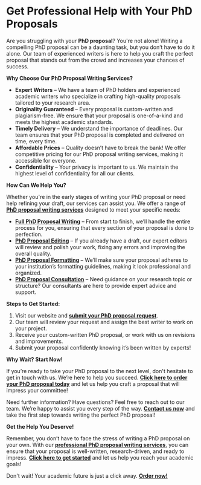 # Get Professional Help with Your PhD Proposals

Are you struggling with your **PhD proposal**? You're not alone! Writing a compelling PhD proposal can be a daunting task, but you don’t have to do it alone. Our team of experienced writers is here to help you craft the perfect proposal that stands out from the crowd and increases your chances of success.

**Why Choose Our PhD Proposal Writing Services?**

- **Expert Writers** – We have a team of PhD holders and experienced academic writers who specialize in crafting high-quality proposals tailored to your research area.
- **Originality Guaranteed** – Every proposal is custom-written and plagiarism-free. We ensure that your proposal is one-of-a-kind and meets the highest academic standards.
- **Timely Delivery** – We understand the importance of deadlines. Our team ensures that your PhD proposal is completed and delivered on time, every time.
- **Affordable Prices** – Quality doesn’t have to break the bank! We offer competitive pricing for our PhD proposal writing services, making it accessible for everyone.
- **Confidentiality** – Your privacy is important to us. We maintain the highest level of confidentiality for all our clients.

**How Can We Help You?**

Whether you're in the early stages of writing your PhD proposal or need help refining your draft, our services can assist you. We offer a range of [**PhD proposal writing services**](https://tinyurl.com/topessay?keyword=phd+proposals) designed to meet your specific needs:

- [**Full PhD Proposal Writing**](https://tinyurl.com/topessay?keyword=phd+proposals) – From start to finish, we’ll handle the entire process for you, ensuring that every section of your proposal is done to perfection.
- [**PhD Proposal Editing**](https://tinyurl.com/topessay?keyword=phd+proposals) – If you already have a draft, our expert editors will review and polish your work, fixing any errors and improving the overall quality.
- [**PhD Proposal Formatting**](https://tinyurl.com/topessay?keyword=phd+proposals) – We’ll make sure your proposal adheres to your institution’s formatting guidelines, making it look professional and organized.
- [**PhD Proposal Consultation**](https://tinyurl.com/topessay?keyword=phd+proposals) – Need guidance on your research topic or structure? Our consultants are here to provide expert advice and support.

**Steps to Get Started:**

1. Visit our website and [**submit your PhD proposal request**](https://tinyurl.com/topessay?keyword=phd+proposals).
2. Our team will review your request and assign the best writer to work on your project.
3. Receive your custom-written PhD proposal, or work with us on revisions and improvements.
4. Submit your proposal confidently knowing it’s been written by experts!

**Why Wait? Start Now!**

If you’re ready to take your PhD proposal to the next level, don't hesitate to get in touch with us. We’re here to help you succeed. [**Click here to order your PhD proposal today**](https://tinyurl.com/topessay?keyword=phd+proposals) and let us help you craft a proposal that will impress your committee!

Need further information? Have questions? Feel free to reach out to our team. We’re happy to assist you every step of the way. [**Contact us now**](https://tinyurl.com/topessay?keyword=phd+proposals) and take the first step towards writing the perfect PhD proposal!

**Get the Help You Deserve!**

Remember, you don’t have to face the stress of writing a PhD proposal on your own. With our [**professional PhD proposal writing services**](https://tinyurl.com/topessay?keyword=phd+proposals), you can ensure that your proposal is well-written, research-driven, and ready to impress. [**Click here to get started**](https://tinyurl.com/topessay?keyword=phd+proposals) and let us help you reach your academic goals!

Don't wait! Your academic future is just a click away. [**Order now!**](https://tinyurl.com/topessay?keyword=phd+proposals)

